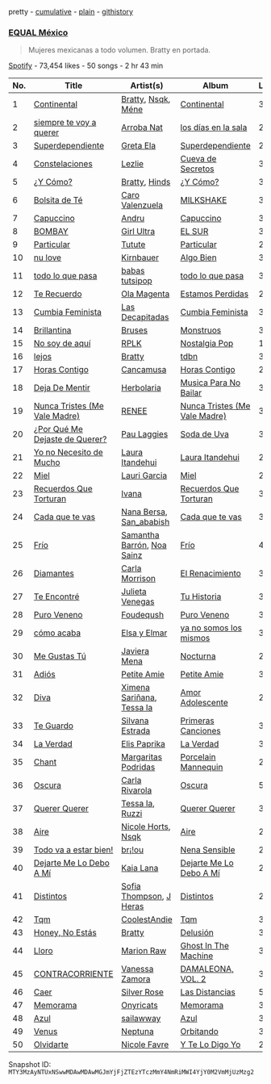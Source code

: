 pretty - [cumulative](/playlists/cumulative/37i9dQZF1DWXoqmNKv7cNC.md) - [plain](/playlists/plain/37i9dQZF1DWXoqmNKv7cNC) - [githistory](https://github.githistory.xyz/mackorone/spotify-playlist-archive/blob/main/playlists/plain/37i9dQZF1DWXoqmNKv7cNC)

### [EQUAL México](https://open.spotify.com/playlist/37i9dQZF1DWXoqmNKv7cNC)

> Mujeres mexicanas a todo volumen\. Bratty en portada.

[Spotify](https://open.spotify.com/user/spotify) - 73,454 likes - 50 songs - 2 hr 43 min

| No. | Title | Artist(s) | Album | Length |
|---|---|---|---|---|
| 1 | [Continental](https://open.spotify.com/track/4ZawkW77BlnpIRMfy2Ur0I) | [Bratty](https://open.spotify.com/artist/0UTzLuwz9RvFOCnwAZjUxn), [Nsqk](https://open.spotify.com/artist/1jtvmXiemNFkPO11NMdjfu), [Méne](https://open.spotify.com/artist/5r3DSRaJz8ckIw4XPH9Whd) | [Continental](https://open.spotify.com/album/7sruuQX41NKTVl5kAzp5ME) | 3:24 |
| 2 | [siempre te voy a querer](https://open.spotify.com/track/6HVnd5EXfbaLU4YuYElXEe) | [Arroba Nat](https://open.spotify.com/artist/4Srl3qf5e1RfnXi5wBlIL4) | [los días en la sala](https://open.spotify.com/album/6E2TF0rYiJCwIxyLqP61GE) | 2:43 |
| 3 | [Superdependiente](https://open.spotify.com/track/0NqzRK0JcMpcvv7c21tu3R) | [Greta Ela](https://open.spotify.com/artist/5c8L3nGznkMGwbmyMKVIl8) | [Superdependiente](https://open.spotify.com/album/2ed6coeNxYURUDCMDaW20t) | 2:56 |
| 4 | [Constelaciones](https://open.spotify.com/track/1kBuKmsiJT96y4wpS1jsqj) | [Lezlie](https://open.spotify.com/artist/278VaSr9ONC7O8n0CXm4Fg) | [Cueva de Secretos](https://open.spotify.com/album/2sGNUy7XVBfWWt12KSQw0i) | 3:07 |
| 5 | [¿Y Cómo?](https://open.spotify.com/track/0VZ2en9UGr6NgVUyOkAUdO) | [Bratty](https://open.spotify.com/artist/0UTzLuwz9RvFOCnwAZjUxn), [Hinds](https://open.spotify.com/artist/4piFCokRN13muTud5Y2lhz) | [¿Y Cómo?](https://open.spotify.com/album/4xSBOP3G0xHYGEOCPaUwoT) | 3:32 |
| 6 | [Bolsita de Té](https://open.spotify.com/track/0HBJDer8dheYaovDdpTU1X) | [Caro Valenzuela](https://open.spotify.com/artist/1FnofQUJuuKmigKaan0XT3) | [MILKSHAKE](https://open.spotify.com/album/0S6rN3MSTBxpnmYKPXsm0b) | 3:17 |
| 7 | [Capuccino](https://open.spotify.com/track/6nuLwhZNQt6k0HxYoM1nET) | [Andru](https://open.spotify.com/artist/3oOQ670Uw0UyVnmj9XM58W) | [Capuccino](https://open.spotify.com/album/2TQcTnuyLD0RyVqMItP2bj) | 3:49 |
| 8 | [BOMBAY](https://open.spotify.com/track/6rQYdEoWTZZBqCJexRei11) | [Girl Ultra](https://open.spotify.com/artist/7i1CyQ1fogh4bkj3EPj3ls) | [EL SUR](https://open.spotify.com/album/1sHYyBeTBczpD87Bt3f8rz) | 3:06 |
| 9 | [Particular](https://open.spotify.com/track/4eylnUNVTEDfJBjaYZfOY0) | [Tutute](https://open.spotify.com/artist/2RfPdsNKTM3NFPjUiZvtmV) | [Particular](https://open.spotify.com/album/7Dj1liDpVKUw7ZI4a6mJFd) | 2:40 |
| 10 | [nu love](https://open.spotify.com/track/0wNcVSZaQVTqSnx8i9FiZy) | [Kirnbauer](https://open.spotify.com/artist/76KihzDzdR7li8RPVY50EA) | [Algo Bien](https://open.spotify.com/album/1aKgmFYfBumxu4Idks5XAd) | 3:29 |
| 11 | [todo lo que pasa](https://open.spotify.com/track/0BkhmwWZOCcQEMO3je2lZQ) | [babas tutsipop](https://open.spotify.com/artist/0AkKSLTBRMdJBQU3olOlMv) | [todo lo que pasa](https://open.spotify.com/album/3efcjft7NVnRr20mD5JveU) | 3:42 |
| 12 | [Te Recuerdo](https://open.spotify.com/track/4GX6vpLfgIjC7l8OslTm3A) | [Ola Magenta](https://open.spotify.com/artist/19m31uyfQ0ewdhrMqpuRxo) | [Estamos Perdidas](https://open.spotify.com/album/1r0MINXxS9jZqLGGWv6fvJ) | 2:35 |
| 13 | [Cumbia Feminista](https://open.spotify.com/track/7M2mgKUSxmjHumNkwpjN2d) | [Las Decapitadas](https://open.spotify.com/artist/0NEkSiH8k5fTu30jlK2UdQ) | [Cumbia Feminista](https://open.spotify.com/album/51CRWf9nKbj5OWlKLudBuZ) | 3:53 |
| 14 | [Brillantina](https://open.spotify.com/track/3s8adoST6a6F2X01hA4g2s) | [Bruses](https://open.spotify.com/artist/5bRLeMl4Tnozmg9wR1pY7y) | [Monstruos](https://open.spotify.com/album/5eBqDH63grduGAMyVGiYRe) | 3:44 |
| 15 | [No soy de aquí](https://open.spotify.com/track/3SgKzvkNojXk1l9nIRzqky) | [RPLK](https://open.spotify.com/artist/1tuzO0TeRF6KAKsSbHD46g) | [Nostalgia Pop](https://open.spotify.com/album/3kNLywiQeiYFDuLOeJat5I) | 1:36 |
| 16 | [lejos](https://open.spotify.com/track/2ehzgbfJuRUvEB4Pkm4Ic1) | [Bratty](https://open.spotify.com/artist/0UTzLuwz9RvFOCnwAZjUxn) | [tdbn](https://open.spotify.com/album/4IYxAA0c0p5TBWlBdLdx5T) | 3:22 |
| 17 | [Horas Contigo](https://open.spotify.com/track/5LsqbIej8JeVAMCD5mZKCJ) | [Cancamusa](https://open.spotify.com/artist/6GSnSFc0O2JMkPkGcBFsNc) | [Horas Contigo](https://open.spotify.com/album/0M2juBtEpeh1WRg3VmaNfe) | 2:39 |
| 18 | [Deja De Mentir](https://open.spotify.com/track/2Jg2Wkt2KzgJ8ADnpZBlSp) | [Herbolaria](https://open.spotify.com/artist/5DrflPAe5ZoSkw2FtxrnZW) | [Musica Para No Bailar](https://open.spotify.com/album/5SMT6pJhUmDp8zwSAoJG5Y) | 3:23 |
| 19 | [Nunca Tristes \(Me Vale Madre\)](https://open.spotify.com/track/3LWay44eeYFEh27Gf1UA7J) | [RENEE](https://open.spotify.com/artist/2pbO2XyPJGWz2s0OZeD4pR) | [Nunca Tristes \(Me Vale Madre\)](https://open.spotify.com/album/5YoNvYemEqvFVdWicpjPe8) | 3:24 |
| 20 | [¿Por Qué Me Dejaste de Querer?](https://open.spotify.com/track/1OTOkERTpKKPYB8Wp06Ep4) | [Pau Laggies](https://open.spotify.com/artist/4yxXxMpC0bNGbc1LePew2t) | [Soda de Uva](https://open.spotify.com/album/54waWoWfW7gIfuZ4EvdrXc) | 3:16 |
| 21 | [Yo no Necesito de Mucho](https://open.spotify.com/track/6lEr0uF4mJJAODSXfQ6WvR) | [Laura Itandehui](https://open.spotify.com/artist/3uxDXFazxpQa87VTMJAdcK) | [Laura Itandehui](https://open.spotify.com/album/4LS3jrPzt2givh5P1n98Ot) | 2:51 |
| 22 | [Miel](https://open.spotify.com/track/6ohTBTmcNHe9UzvxAgA9wJ) | [Lauri Garcia](https://open.spotify.com/artist/4RH5rQ6kwIASIwZxWUBNTS) | [Miel](https://open.spotify.com/album/5ARQqCgouMHuaCwIGLeh5B) | 2:04 |
| 23 | [Recuerdos Que Torturan](https://open.spotify.com/track/6cZXekrGcyPkuTAUiyKzIW) | [Ivana](https://open.spotify.com/artist/5AXxk4cxkMNsTb4TtwLAQJ) | [Recuerdos Que Torturan](https://open.spotify.com/album/7K5xL0QYU1brmPwpWSYA2L) | 3:30 |
| 24 | [Cada que te vas](https://open.spotify.com/track/6fzujWT5UDLtEd2iDthCft) | [Nana Bersa](https://open.spotify.com/artist/7IzUZBSNYIuW7R5neM3AVq), [San\_ababish](https://open.spotify.com/artist/0pDqCh7knLvGC8CCZagM7z) | [Cada que te vas](https://open.spotify.com/album/1T7SrgEt6SRsOf58TxiADW) | 3:16 |
| 25 | [Frío](https://open.spotify.com/track/3J1nlJLXVzSVgVEYhR6zPY) | [Samantha Barrón](https://open.spotify.com/artist/0zfvfy9XlborSqXNRhi8Bk), [Noa Sainz](https://open.spotify.com/artist/3kN2uYBnEM2IqRxa69sxkr) | [Frío](https://open.spotify.com/album/0cBb2v72QQychZ8tuOyWCp) | 4:04 |
| 26 | [Diamantes](https://open.spotify.com/track/7HPVL1OrloOoaW2E9zAssr) | [Carla Morrison](https://open.spotify.com/artist/0XK6kT7xcZAlcYrNjOgzJe) | [El Renacimiento](https://open.spotify.com/album/7zQtZ4vMqrLoXe0pWxAExt) | 3:17 |
| 27 | [Te Encontré](https://open.spotify.com/track/7jcOfJG3z9Bt543UQSg72w) | [Julieta Venegas](https://open.spotify.com/artist/2QWIScpFDNxmS6ZEMIUvgm) | [Tu Historia](https://open.spotify.com/album/5e3dSyeSBjthMeTcNJ6VBF) | 3:32 |
| 28 | [Puro Veneno](https://open.spotify.com/track/4IKsVaMdeExFMDpA5cdkA7) | [Foudeqush](https://open.spotify.com/artist/0XFgM33h3Ls5tj1M9IKUWd) | [Puro Veneno](https://open.spotify.com/album/1M9FPkp4Za2dtH2JJAaRlS) | 3:16 |
| 29 | [cómo acaba](https://open.spotify.com/track/4PbKNrqL6I3jzUrwWgzinP) | [Elsa y Elmar](https://open.spotify.com/artist/5nKGeITSNCVP76muyOlszy) | [ya no somos los mismos](https://open.spotify.com/album/7MaRtS1x0WlCKm3j8PJ0jH) | 3:44 |
| 30 | [Me Gustas Tú](https://open.spotify.com/track/5rKuJ17ulyXWrqtLKS4sFM) | [Javiera Mena](https://open.spotify.com/artist/6c0qylj1D1gqcUUN2P8Ofp) | [Nocturna](https://open.spotify.com/album/5vU4ilAXgThxcO2wEuPuk3) | 2:29 |
| 31 | [Adiós](https://open.spotify.com/track/123UeWJztoJyAxznBSR0bh) | [Petite Amie](https://open.spotify.com/artist/79C3hxvHZM7O041gO8YQmw) | [Petite Amie](https://open.spotify.com/album/1lVmQ8Kz0ORsjDIqOilw9O) | 3:24 |
| 32 | [Diva](https://open.spotify.com/track/3F5noAzNQwxdJbUyKg3koP) | [Ximena Sariñana](https://open.spotify.com/artist/7plUpXSFcSJUZSiZAoXqr1), [Tessa Ia](https://open.spotify.com/artist/2Bo0gW1bqWSjD27xOcVtjg) | [Amor Adolescente](https://open.spotify.com/album/1JSWqKre0vDwPfDohpfyqt) | 2:52 |
| 33 | [Te Guardo](https://open.spotify.com/track/1cvSHX6jBzX93A6b6Q1j3K) | [Silvana Estrada](https://open.spotify.com/artist/72VywtXEoONiBLNu3ibGI7) | [Primeras Canciones](https://open.spotify.com/album/2MTdMQ9S3ro39aKgQMmms3) | 3:21 |
| 34 | [La Verdad](https://open.spotify.com/track/41e6XAUwzXXu9CcKqYtOoa) | [Elis Paprika](https://open.spotify.com/artist/7LVz7xRg5YcXb6bD5JZRtk) | [La Verdad](https://open.spotify.com/album/5liRXIIe5NXzgqR1c1qvjn) | 3:24 |
| 35 | [Chant](https://open.spotify.com/track/6pKvElED42v75oO0nH4YXg) | [Margaritas Podridas](https://open.spotify.com/artist/5O9NicFLG2F9Xr7OHxmrb7) | [Porcelain Mannequin](https://open.spotify.com/album/5oz4aT96AefgoZvAzfOA71) | 2:37 |
| 36 | [Oscura](https://open.spotify.com/track/3a0DgXHtMGF5hKyWdHNCNt) | [Carla Rivarola](https://open.spotify.com/artist/2zx6gMuW2mPXl4WJx4lgGK) | [Oscura](https://open.spotify.com/album/4rEaGNKGLMBtd3T2TJrXx4) | 5:14 |
| 37 | [Querer Querer](https://open.spotify.com/track/2iR2CH29Oya76P3cg99Ns2) | [Tessa Ia](https://open.spotify.com/artist/2Bo0gW1bqWSjD27xOcVtjg), [Ruzzi](https://open.spotify.com/artist/1hjFlLW9xl3RCn7IWPSmxY) | [Querer Querer](https://open.spotify.com/album/17sfERphTZkMfRkIzKFVHh) | 3:27 |
| 38 | [Aire](https://open.spotify.com/track/6KD13DHZyT3hRvcVg1sZfZ) | [Nicole Horts](https://open.spotify.com/artist/1PdyY069YiAkmKdnx6odux), [Nsqk](https://open.spotify.com/artist/1jtvmXiemNFkPO11NMdjfu) | [Aire](https://open.spotify.com/album/3JUzKnPSx25f6XGmFlmOQM) | 2:54 |
| 39 | [Todo va a estar bien!](https://open.spotify.com/track/2ib2GzeIj4r6SLUqXXzMdo) | [br¡!ou](https://open.spotify.com/artist/1aeULpq2BfiDZV5eb97Swz) | [Nena Sensible](https://open.spotify.com/album/0wDvpPDLRl0kZyJ4KJbr5r) | 2:29 |
| 40 | [Dejarte Me Lo Debo A Mí](https://open.spotify.com/track/1CRBY26daf3yAsWbvHX92C) | [Kaia Lana](https://open.spotify.com/artist/2w1kIJBDjYnpHHVLiTn3FJ) | [Dejarte Me Lo Debo A Mí](https://open.spotify.com/album/4397xi3fziM3qSYKDhSpEj) | 2:47 |
| 41 | [Distintos](https://open.spotify.com/track/4hw9Y2bv19kOb6o02cViiF) | [Sofia Thompson](https://open.spotify.com/artist/20OEbPt9V1o5T7jo1ZLGdK), [J Heras](https://open.spotify.com/artist/3MItNga2j91Iul6BYGWEoE) | [Distintos](https://open.spotify.com/album/17tM3A86mfYvnxwq4k3xdP) | 2:44 |
| 42 | [Tqm](https://open.spotify.com/track/1vLoNyIDBKikOd8jNMAEOs) | [CoolestAndie](https://open.spotify.com/artist/2TBvQNXLncWIE3ZcuRHSUr) | [Tqm](https://open.spotify.com/album/46iWmNM0KiEGVCR1crEO6Q) | 3:36 |
| 43 | [Honey, No Estás](https://open.spotify.com/track/4tiMBMyoWSRPmLHg16VpUs) | [Bratty](https://open.spotify.com/artist/0UTzLuwz9RvFOCnwAZjUxn) | [Delusión](https://open.spotify.com/album/30OWJ1eBG8vQOfN1Gk5uYN) | 3:27 |
| 44 | [Lloro](https://open.spotify.com/track/2eEIKn5hRMjeTiHlwlpBqZ) | [Marion Raw](https://open.spotify.com/artist/1BRIIX1uolmIQV9PrcedGj) | [Ghost In The Machine](https://open.spotify.com/album/3Yc31Lta4Yr3Sn0UlsdSPi) | 3:24 |
| 45 | [CONTRACORRIENTE](https://open.spotify.com/track/3OUPakC6nPE5MvmvqbyLsS) | [Vanessa Zamora](https://open.spotify.com/artist/3IZxs4ZukiitIk8vkAPAxC) | [DAMALEONA, VOL\. 2](https://open.spotify.com/album/3TTRrj2mJcy3okuQi7OVSv) | 3:25 |
| 46 | [Caer](https://open.spotify.com/track/4ISBnFzh1VdY0lybDzFQxK) | [Silver Rose](https://open.spotify.com/artist/2JGwyKMo0j1SIbEcbA0QBP) | [Las Distancias](https://open.spotify.com/album/6iw6U4obwRM38eN7JZ33Dm) | 5:11 |
| 47 | [Memorama](https://open.spotify.com/track/1RwfOUcqGihjrAggW9kNZM) | [Onyricats](https://open.spotify.com/artist/5jkxhCPVAKnHBSGxS9wSyn) | [Memorama](https://open.spotify.com/album/0yVZlLrh8iEt4JowbjlaWN) | 3:35 |
| 48 | [Azul](https://open.spotify.com/track/5ft3oLnoWPgrH7xMf5auO7) | [sailawway](https://open.spotify.com/artist/7tg2hHygz0gM2dq5PrNH2q) | [Azul](https://open.spotify.com/album/4SQJqQE51LU9pTWX0zC7s6) | 3:06 |
| 49 | [Venus](https://open.spotify.com/track/7Iu37tjFzMoCzFeVjjwSw4) | [Neptuna](https://open.spotify.com/artist/6zucgTdBIrQ7ULFhw7MG1G) | [Orbitando](https://open.spotify.com/album/2WX8hAKuu55kXM3xxYAbPL) | 3:40 |
| 50 | [Olvidarte](https://open.spotify.com/track/1sq5yMUQfFvrJ62WfBUSNW) | [Nicole Favre](https://open.spotify.com/artist/6CxqJ4K3JEBR1fz2lQJNN1) | [Y Te Lo Digo Yo](https://open.spotify.com/album/5c1Tq06BqlqyiMlFZKGlxg) | 2:17 |

Snapshot ID: `MTY3MzAyNTUxNSwwMDAwMDAwMGJmYjFjZTEzYTczMmY4NmRiMWI4YjY0M2VmMjUzMzg2`
